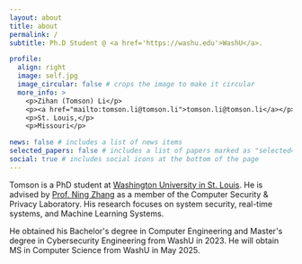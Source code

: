 ```yaml
---
layout: about
title: about
permalink: /
subtitle: Ph.D Student @ <a href='https://washu.edu'>WashU</a>.

profile:
  align: right
  image: self.jpg
  image_circular: false # crops the image to make it circular
  more_info: >
    <p>Zihan (Tomson) Li</p>
    <p><a href="mailto:tomson.li@tomson.li">tomson.li@tomson.li</a></p><br>
    <p>St. Louis,</p>
    <p>Missouri</p>

news: false # includes a list of news items
selected_papers: false # includes a list of papers marked as "selected={true}"
social: true # includes social icons at the bottom of the page
---
```

Tomson is a PhD student at [Washington University in St. Louis](https://washu.edu). He is advised by [Prof. Ning Zhang](https://cybersecurity.seas.wustl.edu/ning/index.html) as a member of the Computer Security & Privacy Laboratory. His research focuses on system security, real-time systems, and Machine Learning Systems.

<!-- Tomson is a MS student at [Washington University in St. Louis](https://washu.edu). His previous research focused on system security, real-time systems, and Federated Learning. -->
<!-- He is advised by [Prof. Ning Zhang](https://cybersecurity.seas.wustl.edu/ning/index.html) as a member of the [Computer Security & Privacy Laboratory](https://cybersecurity.seas.wustl.edu/). 
His research focuses on system security, and real-time systems. -->

<!-- formal verifications -->

He obtained his Bachelor's degree in Computer Engineering and Master's degree in Cybersecurity Engineering from WashU in 2023. 
He will obtain MS in Computer Science from WashU in May 2025.

<!-- Write your biography here. Tell the world about yourself. Link to your favorite [subreddit](http://reddit.com). You can put a picture in, too. The code is already in, just name your picture `prof_pic.jpg` and put it in the `img/` folder.

Put your address / P.O. box / other info right below your picture. You can also disable any of these elements by editing `profile` property of the YAML header of your `_pages/about.md`. Edit `_bibliography/papers.bib` and Jekyll will render your [publications page](/al-folio/publications/) automatically.

Link to your social media connections, too. This theme is set up to use [Font Awesome icons](https://fontawesome.com/) and [Academicons](https://jpswalsh.github.io/academicons/), like the ones below. Add your Facebook, Twitter, LinkedIn, Google Scholar, or just disable all of them. -->
